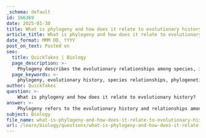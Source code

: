 ```yaml
---
_schema: default
id: 166369
date: 2025-01-30
title: What is phylogeny and how does it relate to evolutionary history?
article_title: What is phylogeny and how does it relate to evolutionary history?
date_format: MMM DD, YYYY
post_on_text: Posted on
seo:
  title: QuickTakes | Biology
  page_description: >-
    Phylogeny describes the evolutionary relationships among species, illustrated through phylogenetic trees, and is vital for understanding the evolution of behaviors and traits in response to environmental factors.
  page_keywords: >-
    phylogeny, evolutionary history, species relationships, phylogenetic tree, animal behavior, Tinbergen's questions, adaptive value, evolutionary analysis, natural selection, behavioral traits, evolutionary pathways
author: QuickTakes
question: >-
    What is phylogeny and how does it relate to evolutionary history?
answer: >-
    Phylogeny refers to the evolutionary history and relationships among species or groups of organisms. It is typically represented in a phylogenetic tree, which visually illustrates how different species have diverged from common ancestors over time. Understanding phylogeny is essential for studying the evolution of traits and behaviors, as it provides insights into how these characteristics have developed in response to environmental pressures and evolutionary processes.\n\nIn the context of animal behavior, phylogeny plays a crucial role in addressing several key questions, particularly those outlined in Tinbergen’s four questions. These questions help researchers explore the adaptive significance and evolutionary history of behaviors:\n\n1. **Adaptive Value**: How does the behavior affect survival and reproduction? This question examines the fitness benefits of a behavior, such as increased reproductive success.\n\n2. **Evolutionary History**: How does behavior vary as a result of evolutionary history or phylogeny? When did a behavior first appear in the evolutionary history of the species? This question focuses on the origins of behaviors and how they have evolved over time.\n\n3. **Mechanism**: What stimuli elicit behavior? What genetic, neurobiological, and hormonal changes occur in response to, or in anticipation of, such stimuli? This question investigates the underlying mechanisms that trigger specific behaviors.\n\n4. **Development**: How does the behavior change with the development of an organism? This question looks at how behaviors are influenced by developmental processes.\n\nPhylogenetic analysis of behaviors allows scientists to trace the evolutionary pathways of specific traits and understand how they have been shaped by natural selection and other evolutionary forces. By examining phylogenetic trees, researchers can identify common ancestors and the divergence of traits, which helps in understanding the evolutionary history of behaviors across different species.\n\nIn summary, phylogeny is integral to understanding evolutionary history as it provides a framework for studying how behaviors have evolved, their adaptive significance, and the mechanisms that underlie them.
subject: Biology
file_name: what-is-phylogeny-and-how-does-it-relate-to-evolutionary-history.md
url: /learn/biology/questions/what-is-phylogeny-and-how-does-it-relate-to-evolutionary-history
---
```


&nbsp;